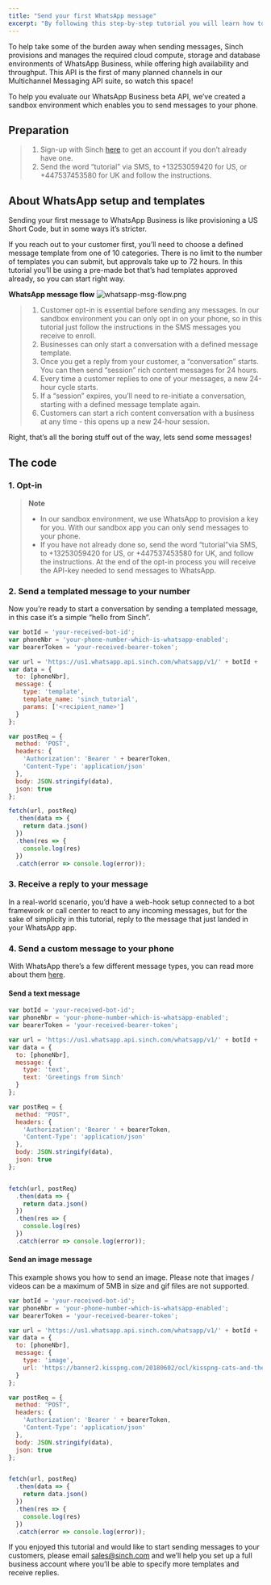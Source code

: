 ```yaml
---
title: "Send your first WhatsApp message"
excerpt: "By following this step-by-step tutorial you will learn how to send your first WhatsApp Business Message. Read more."
---
```

To help take some of the burden away when sending messages, Sinch provisions and manages the required cloud compute, storage and database environments of WhatsApp Business, while offering high availability and throughput. This API is the first of many planned channels in our Multichannel Messaging API suite, so watch this space\!

To help you evaluate our WhatsApp Business beta API, we’ve created a sandbox environment which enables you to send messages to your phone.

## Preparation

> 1.  Sign-up with Sinch [here](https://dashboard.sinch.com/signup) to get an account if you don’t already have one.
> 2.  Send the word “tutorial” via SMS, to +13253059420 for US, or +447537453580 for UK and follow the instructions.

## About WhatsApp setup and templates

Sending your first message to WhatsApp Business is like provisioning a US Short Code, but in some ways it’s stricter.

If you reach out to your customer first, you’ll need to choose a defined message template from one of 10 categories. There is no limit to the number of templates you can submit, but approvals take up to 72 hours. In this tutorial you’ll be using a pre-made bot that’s had templates approved already, so you can start right way.

**WhatsApp message flow**
![whatsapp-msg-flow.png](https://files.readme.io/804d38f-whatsapp-msg-flow.png)

> 1.  Customer opt-in is essential before sending any messages. In our sandbox environment you can only opt in on your phone, so in this tutorial just follow the instructions in the SMS messages you receive to enroll.
> 2.  Businesses can only start a conversation with a defined message template.
> 3.  Once you get a reply from your customer, a “conversation” starts. You can then send “session” rich content messages for 24 hours.
> 4.  Every time a customer replies to one of your messages, a new 24-hour cycle starts.
> 5.  If a “session” expires, you’ll need to re-initiate a conversation, starting with a defined message template again.
> 6.  Customers can start a rich content conversation with a business at any time   - this opens up a new 24-hour session.

Right, that’s all the boring stuff out of the way, lets send some messages\!

## The code

### 1. Opt-in

> **Note**
>
>  - In our sandbox environment, we use WhatsApp to provision a key for you. With our sandbox app you can only send messages to your phone.
>  - If you have not already done so, send the word “tutorial”via SMS, to +13253059420 for US, or +447537453580 for UK, and follow the instructions. At the end of the opt-in process you will receive the API-key needed to send messages to WhatsApp.

### 2. Send a templated message to your number

Now you’re ready to start a conversation by sending a templated message, in this case it’s a simple “hello from Sinch”.

```javascript
var botId = 'your-received-bot-id';
var phoneNbr = 'your-phone-number-which-is-whatsapp-enabled';
var bearerToken = 'your-received-bearer-token';

var url = 'https://us1.whatsapp.api.sinch.com/whatsapp/v1/' + botId + '/messages';
var data = {
  to: [phoneNbr],
  message: {
    type: 'template',
    template_name: 'sinch_tutorial',
    params: ['<recipient_name>']
  }
};

var postReq = {
  method: 'POST',
  headers: {
    'Authorization': 'Bearer ' + bearerToken,
    'Content-Type': 'application/json'
  },
  body: JSON.stringify(data),
  json: true
};

fetch(url, postReq)
  .then(data => {
    return data.json()
  })
  .then(res => {
    console.log(res)
  })
  .catch(error => console.log(error));
```

### 3. Receive a reply to your message

In a real-world scenario, you’d have a web-hook setup connected to a bot framework or call center to react to any incoming messages, but for the sake of simplicity in this tutorial, reply to the message that just landed in your WhatsApp app.

### 4. Send a custom message to your phone

With WhatsApp there’s a few different message types, you can read more about them [here](https://www.sinch.com/docs/whatsapp/index.html#message).

#### Send a text message

```javascript
var botId = 'your-received-bot-id';
var phoneNbr = 'your-phone-number-which-is-whatsapp-enabled';
var bearerToken = 'your-received-bearer-token';

var url = 'https://us1.whatsapp.api.sinch.com/whatsapp/v1/' + botId + '/messages';
var data = {
  to: [phoneNbr],
  message: {
    type: 'text',
    text: 'Greetings from Sinch'
  }
};

var postReq = {
  method: "POST",
  headers: {
    'Authorization': 'Bearer ' + bearerToken,
    'Content-Type': 'application/json'
  },
  body: JSON.stringify(data),
  json: true
};


fetch(url, postReq)
  .then(data => {
    return data.json()
  })
  .then(res => {
    console.log(res)
  })
  .catch(error => console.log(error));
```

#### Send an image message

This example shows you how to send an image. Please note that images / videos can be a maximum of 5MB in size and gif files are not supported.

```javascript
var botId = 'your-received-bot-id';
var phoneNbr = 'your-phone-number-which-is-whatsapp-enabled';
var bearerToken = 'your-received-bearer-token';

var url = 'https://us1.whatsapp.api.sinch.com/whatsapp/v1/' + botId + '/messages';
var data = {
  to: [phoneNbr],
  message: {
    type: 'image',
    url: 'https://banner2.kisspng.com/20180602/ocl/kisspng-cats-and-the-internet-lolcat-rage-comic-pet-crazy-cat-5b1287743fec89.5449465715279409802619.jpg'
  }
};

var postReq = {
  method: "POST",
  headers: {
    'Authorization': 'Bearer ' + bearerToken,
    'Content-Type': 'application/json'
  },
  body: JSON.stringify(data),
  json: true
};


fetch(url, postReq)
  .then(data => {
    return data.json()
  })
  .then(res => {
    console.log(res)
  })
  .catch(error => console.log(error));
```

If you enjoyed this tutorial and would like to start sending messages to your customers, please email <sales@sinch.com> and we’ll help you set up a full business account where you’ll be able to specify more templates and receive replies.